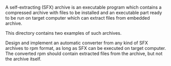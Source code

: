 A self-extracting (SFX) archive is an executable program which contains
a compressed archive with files to be installed and an executable
part ready to be run on target computer which can extract files from 
embedded archive.

This directory contains two examples of such archives.

Design and implement an automatic converter from any kind of SFX archives
to rpm format, as long as SFX can be executed on target computer.
The converted rpm should contain extracted files from the archive,
but not the archive itself.
